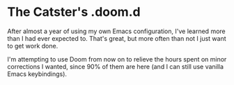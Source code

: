 # The Catster's .doom.d
After almost a year of using my own Emacs configuration, I've learned
more than I had ever expected to. That's great, but more often than not
I just want to get work done.

I'm attempting to use Doom from now on to relieve the hours spent on
minor corrections I wanted, since 90% of them are here (and I can still use vanilla Emacs keybindings).
